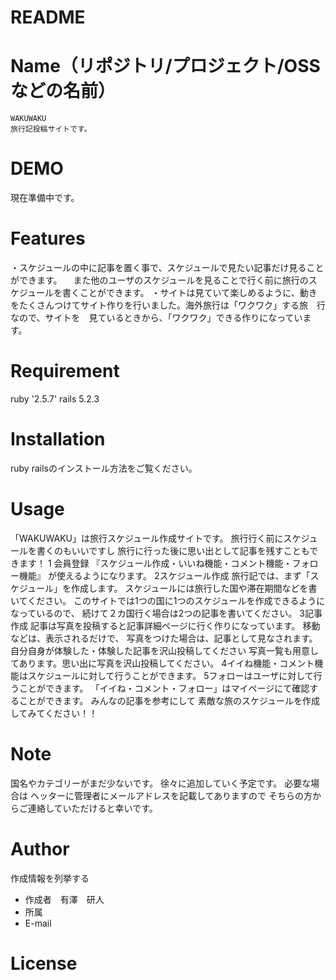 # README

# Name（リポジトリ/プロジェクト/OSSなどの名前）

	WAKUWAKU
	旅行記投稿サイトです。

# DEMO

現在準備中です。

# Features

・スケジュールの中に記事を置く事で、スケジュールで見たい記事だけ見ることができます。
　また他のユーザのスケジュールを見ることで行く前に旅行のスケジュールを書くことができます。
・サイトは見ていて楽しめるように、動きをたくさんつけてサイト作りを行いました。海外旅行は「ワクワク」する旅　行なので、サイトを　見ているときから、「ワクワク」できる作りになっています。

# Requirement

ruby '2.5.7'
rails 5.2.3

# Installation

ruby
railsのインストール方法をご覧ください。

# Usage
 「WAKUWAKU」は旅行スケジュール作成サイトです。
旅行行く前にスケジュールを書くのもいいですし
旅行に行った後に思い出として記事を残すこともできます！
 1 会員登録
『スケジュール作成・いいね機能・コメント機能・フォロー機能』
が使えるようになります。
 2スケジュール作成
旅行記では、まず「スケジュール」を作成します。
スケジュールには旅行した国や滞在期間などを書いてください。
このサイトでは1つの国に1つのスケジュールを作成できるようになっているので、
続けて２カ国行く場合は2つの記事を書いてください。
 3記事作成
記事は写真を投稿すると記事詳細ページに行く作りになっています。
移動などは、表示されるだけで、
写真をつけた場合は、記事として見なされます。
自分自身が体験した・体験した記事を沢山投稿してください
写真一覧も用意してあります。思い出に写真を沢山投稿してください。
 4イイね機能・コメント機能はスケジュールに対して行うことができます。
 5フォローはユーザに対して行うことができます。
「イイね・コメント・フォロー」はマイページにて確認することができます。
みんなの記事を参考にして 素敵な旅のスケジュールを作成してみてください！！

# Note
 国名やカテゴリーがまだ少ないです。
徐々に追加していく予定です。
必要な場合は
ヘッターに管理者にメールアドレスを記載してありますので
そちらの方からご連絡していただけると幸いです。



# Author

作成情報を列挙する

* 作成者　有澤　研人
* 所属
* E-mail

# License

